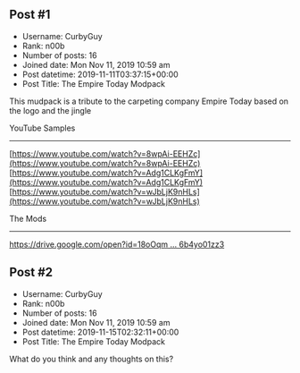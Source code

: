 ## Post #1
- Username: CurbyGuy
- Rank: n00b
- Number of posts: 16
- Joined date: Mon Nov 11, 2019 10:59 am
- Post datetime: 2019-11-11T03:37:15+00:00
- Post Title: The Empire Today Modpack

This mudpack is a tribute to the carpeting company Empire Today based on the logo and the jingle

YouTube Samples
_______________________
[https://www.youtube.com/watch?v=8wpAi-EEHZc](https://www.youtube.com/watch?v=8wpAi-EEHZc) 
[https://www.youtube.com/watch?v=Adg1CLKgFmY](https://www.youtube.com/watch?v=Adg1CLKgFmY) 
[https://www.youtube.com/watch?v=wJbLjK9nHLs](https://www.youtube.com/watch?v=wJbLjK9nHLs) 

The Mods
________________________________________
[https://drive.google.com/open?id=18oOqm ... 6b4yo01zz3](https://drive.google.com/open?id=18oOqm3t9kL13Sa4PvslSUM6b4yo01zz3)
## Post #2
- Username: CurbyGuy
- Rank: n00b
- Number of posts: 16
- Joined date: Mon Nov 11, 2019 10:59 am
- Post datetime: 2019-11-15T02:32:11+00:00
- Post Title: The Empire Today Modpack

What do you think and any thoughts on this?
